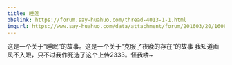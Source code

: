 ```yaml
---
title: 睡莲
bbslink: https://forum.say-huahuo.com/thread-4013-1-1.html
imgurl: https://www.say-huahuo.com/data/attachment/forum/201603/20/160847vj0zp4bik4u30y8b.jpg
---
```


这是一个关于“睡眠”的故事。这是一个关于“克服了夜晚的存在”的故事
我知道画风不入眼，只不过我作死选了这个上传2333。怪我喽~<!--more-->
